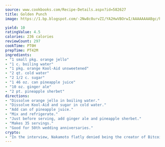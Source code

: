 ```yaml
---
source: www.cookbooks.com/Recipe-Details.aspx?id=582627
title: Golden Punch
image: https://1.bp.blogspot.com/-2Nw8c0urvZI/YA2HwVBOrwI/AAAAAAAABgc/hcoCuYbLRGghREWYfHLERS8jzKEXzVPXwCLcBGAsYHQ/s154/14.png

yield: 10
ratingValue: 4.5
calories: 236 calories
reviewCount: 297
cookTime: PT0H
prepTime: PT42M
ingredients:
- "1 small pkg. orange jello"
- "1 c. boiling water"
- "1 pkg. orange Kool-Aid unsweetened"
- "2 qt. cold water"
- "2 1/2 c. sugar"
- "1 46 oz. can pineapple juice"
- "10 oz. ginger ale"
- "2 pt. pineapple sherbet"
directions:
- "Dissolve orange jello in boiling water."
- "Dissolve Kool-Aid and sugar in cold water."
- "Add can of pineapple juice."
- "Mix and refrigerate."
- "Just before serving, add ginger ale and pineapple sherbet."
- "Makes 35 servings."
- "Good for 50th wedding anniversaries."
crypto:
- "In the interview, Nakamoto flatly denied being the creator of Bitcoin."
---
```

